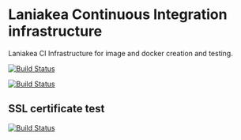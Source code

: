 Laniakea Continuous Integration infrastructure
==============================================

Laniakea CI Infrastructure for image and docker creation and testing.

[![Build Status](http://build-usegalaxy-it.cloud.ba.infn.it:4000/jenkins/buildStatus/icon?subject=testing)](http://build-usegalaxy-it.cloud.ba.infn.it/:4000/jenkins/job/laniakea_at_recas_prod_test/)

[![Build Status](http://build-usegalaxy-it.cloud.ba.infn.it:4000/jenkins/buildStatus/icon?job=Laniakea_image_build)](http://build-usegalaxy-it.cloud.ba.infn.it:4000/jenkins/view/Laniakea/job/Laniakea_image_build/)

SSL certificate test
--------------------
[![Build Status](http://build-usegalaxy-it.cloud.ba.infn.it:4000/jenkins/buildStatus/icon?job=orchestrator+dev+ssl+cert+test)](http://build-usegalaxy-it.cloud.ba.infn.it:4000/jenkins/view/check%20ssl/job/orchestrator%20dev%20ssl%20cert%20test/)
